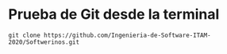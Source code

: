# Prueba de Git desde la terminal
``` {bash}
git clone https://github.com/Ingenieria-de-Software-ITAM-2020/Softwerinos.git
```